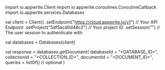 import io.appwrite.Client
import io.appwrite.coroutines.CoroutineCallback
import io.appwrite.services.Databases

val client = Client()
    .setEndpoint("https://cloud.appwrite.io/v1") // Your API Endpoint
    .setProject("5df5acd0d48c2") // Your project ID
    .setSession("") // The user session to authenticate with

val databases = Databases(client)

val response = databases.getDocument(
    databaseId = "<DATABASE_ID>",
    collectionId = "<COLLECTION_ID>",
    documentId = "<DOCUMENT_ID>",
    queries = listOf() // optional
)
